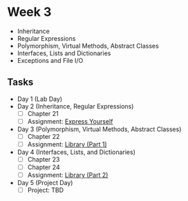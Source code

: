 # Week 3

- Inheritance
- Regular Expressions
- Polymorphism, Virtual Methods, Abstract Classes
- Interfaces, Lists and Dictionaries
- Exceptions and File I/O

## Tasks

- Day 1 (Lab Day)
- Day 2 (Inheritance, Regular Expressions)
  - [ ] Chapter 21
  - [ ] Assignment: [Express Yourself](assignments/01-express-yourself)
- Day 3 (Polymorphism, Virtual Methods, Abstract Classes)
  - [ ] Chapter 22
  - [ ] Assignment: [Library (Part 1)](assignments/02-library-pt1)
- Day 4 (Interfaces, Lists, and Dictionaries)
  - [ ] Chapter 23
  - [ ] Chapter 24
  - [ ] Assignment: [Library (Part 2)](assignments/02-library-pt1)
- Day 5 (Project Day)
  - [ ] Project: TBD
